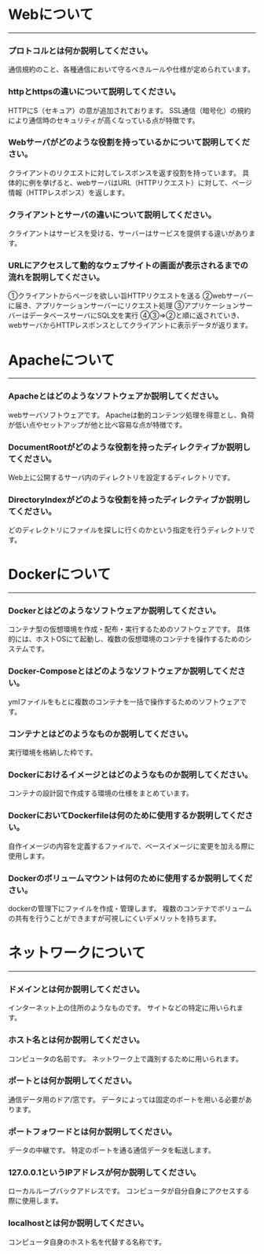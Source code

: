 # Webについて
---
### プロトコルとは何か説明してください。
通信規約のこと、各種通信において守るべきルールや仕様が定められています。


### httpとhttpsの違いについて説明してください。
HTTPにS（セキュア）の意が追加されております。
SSL通信（暗号化）の規約により通信時のセキュリティが高くなっている点が特徴です。


### Webサーバがどのような役割を持っているかについて説明してください。
クライアントのリクエストに対してレスポンスを返す役割を持っています。
具体的に例を挙げると、webサーバはURL（HTTPリクエスト）に対して、ページ情報（HTTPレスポンス）を返します。


### クライアントとサーバの違いについて説明してください。
クライアントはサービスを受ける、サーバーはサービスを提供する違いがあります。


### URLにアクセスして動的なウェブサイトの画面が表示されるまでの流れを説明してください。
①クライアントからページを欲しい旨HTTPリクエストを送る
②webサーバーに届き、アプリケーションサーバーにリクエスト処理
③アプリケーションサーバーはデータベースサーバにSQL文を実行
④③⇒②と順に返されていき、webサーバからHTTPレスポンスとしてクライアントに表示データが返ります。


# Apacheについて
---
### Apacheとはどのようなソフトウェアか説明してください。
webサーバソフトウェアです。
Apacheは動的コンテンツ処理を得意とし、負荷が低い点やセットアップが他と比べ容易な点が特徴です。


### DocumentRootがどのような役割を持ったディレクティブか説明してください。
Web上に公開するサーバ内のディレクトリを設定するディレクトリです。


### DirectoryIndexがどのような役割を持ったディレクティブか説明してください。
どのディレクトリにファイルを探しに行くのかという指定を行うディレクトリです。


# Dockerについて
---
### Dockerとはどのようなソフトウェアか説明してください。
コンテナ型の仮想環境を作成・配布・実行するためのソフトウェアです。
具体的には、ホストOSにて起動し、複数の仮想環境のコンテナを操作するためのシステムです。

### Docker-Composeとはどのようなソフトウェアか説明してください。
ymlファイルをもとに複数のコンテナを一括で操作するためのソフトウェアです。


### コンテナとはどのようなものか説明してください。
実行環境を格納した枠です。

### Dockerにおけるイメージとはどのようなものか説明してください。
コンテナの設計図で作成する環境の仕様をまとめています。


### DockerにおいてDockerfileは何のために使用するか説明してください。
自作イメージの内容を定義するファイルで、ベースイメージに変更を加える際に使用します。


### Dockerのボリュームマウントは何のために使用するか説明してください。
dockerの管理下にファイルを作成・管理します。
複数のコンテナでボリュームの共有を行うことができますが可視しにくいデメリットを持ちます。


# ネットワークについて
---
### ドメインとは何か説明してください。
インターネット上の住所のようなものです。
サイトなどの特定に用いられます。


### ホスト名とは何か説明してください。
コンピュータの名前です。
ネットワーク上で識別するために用いられます。


### ポートとは何か説明してください。
通信データ用のドア/窓です。
データによっては固定のポートを用いる必要があります。


### ポートフォワードとは何か説明してください。
データの中継です。
特定のポートを通る通信データを転送します。


### 127.0.0.1というIPアドレスが何か説明してください。
ローカルループバックアドレスです。
コンピュータが自分自身にアクセスする際に使用します。


### localhostとは何か説明してください。
コンピュータ自身のホスト名を代替する名称です。